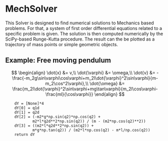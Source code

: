# MechSolver
This Solver is designed to find numerical solutions to Mechanics based problems. For that, a system of first order differential equations related to a specific problem is given. The solution is then computed numerically by the SciPy-based Runge-Kutta procedure. The result can the be plotted as a trajectory of mass points or simple geometric objects.

## Example: Free moving pendulum
$$
\begin{align}
\dot{x} &= v,\\
\dot{\varphi} &= \omega,\\
\dot{v} &= -\frac{-m_2g\sin\varphi\cos\varphi+m_2l\dot{\varphi}^2\sin\varphi}{m-m_2\cos^2\varphi},\\
\dot{\omega} &= \frac{m_2l\dot{\varphi}^2\sin\varphi+mg\tan\varphi}{m_2l\cos\varphi-\frac{ml}{\cos\varphi}}
\end{align}
$$
```
    dY = [None]*4
    dY[0] = q1d
    dY[1] = q2d
    dY[2] = (-m2*g*np.sin(q2)*np.cos(q2) + 
            m2*l*q2d**2*np.sin(q2)) / (m - (m2*np.cos(q2)**2))
    dY[3] = ((m2*l*q2d**2*np.sin(q2)) + 
            m*g*np.tan(q2)) / (m2*l*np.cos(q2) - m*l/np.cos(q2))
    return dY
```
